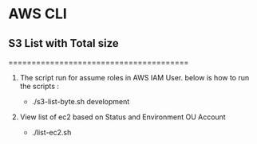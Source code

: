 # AWS CLI 
## S3 List with Total size

=======================================
1. The script run for assume roles in AWS IAM User. below is how to run the scripts :
   - ./s3-list-byte.sh development

2. View list of ec2 based on Status and Environment OU Account
   - ./list-ec2.sh
